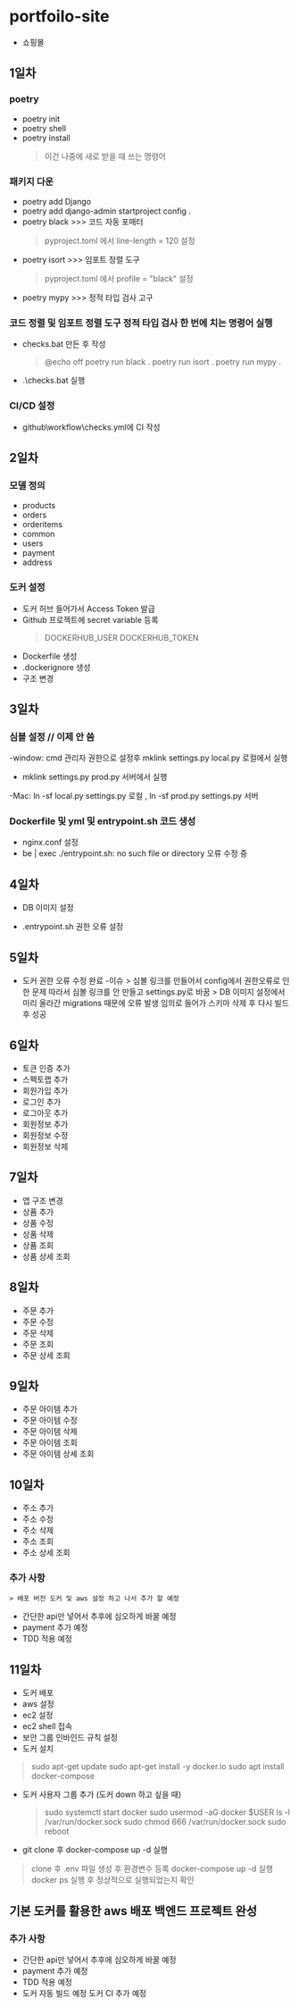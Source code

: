 # portfoilo-site
- 쇼핑몰

## 1일차

### poetry
- poetry init
- poetry shell
- poetry install
    > 이건 나중에 새로 받을 때 쓰는 명령어 

### 패키지 다운
- poetry add Django
- poetry add django-admin startproject config .
- poetry black >>> 코드 자동 포매터
    >pyproject.toml 에서 line-length = 120 설정
- poetry isort >>> 임포트 정렬 도구
    >pyproject.toml 에서 profile = "black" 설정
- poetry mypy >>> 정적 타입 검사 고구

### 코드 정렬 및 임포트 정렬 도구 정적 타입 검사 한 번에 치는 명령어 실행
- checks.bat 만든 후 작성
    >@echo off
    >poetry run black .
    >poetry run isort .
    >poetry run mypy .
- .\checks.bat 실행


### CI/CD 설정
- github\workflow\checks.yml에 CI 작성

## 2일차

### 모델 정의
- products
- orders
- orderitems
- common
- users
- payment
- address

### 도커 설정
- 도커 허브 들어가서 Access Token 발급
- Github 프로젝트에 secret variable 등록
    >DOCKERHUB_USER
    >DOCKERHUB_TOKEN
- Dockerfile 생성
- .dockerignore 생성
- 구조 변경

## 3일차

### 심볼 설정 // 이제 안 씀

-window: cmd 관리자 권한으로 설정후 mklink settings.py local.py 로컬에서 실행

- mklink settings.py prod.py 서버에서 실행

-Mac: ln -sf local.py settings.py 로컬 , ln -sf prod.py settings.py 서버

### Dockerfile 및 yml 및 entrypoint.sh 코드 생성
- nginx.conf 설정
- be     | exec ./entrypoint.sh: no such file or directory 오류 수정 중

## 4일차

- DB 이미지 설정

- .entrypoint.sh 권한 오류 설정

## 5일차

- 도커 권한 오류 수정 완료
    -이슈
        > 심볼 링크를 만들어서 config에서 권한오류로 인한 문제 따라서 심볼 링크를 안 만들고 settings.py로 바꿈
        > DB 이미지 설정에서 미리 올라간 migrations 때문에 오류 발생 임의로 들어가 스키마 삭제 후 다시 빌드 후 성공
## 6일차

- 토큰 인증 추가
- 스펙토랩 추가
- 회원가입 추가
- 로그인 추가
- 로그아웃 추가
- 회원정보 추가
- 회원정보 수정
- 회원정보 삭제

## 7일차

- 앱 구조 변경
- 상품 추가
- 상품 수정
- 상품 삭제
- 상품 조회
- 상품 상세 조회

## 8일차

- 주문 추가
- 주문 수정
- 주문 삭제
- 주문 조회
- 주문 상세 조회

## 9일차

- 주문 아이템 추가
- 주문 아이템 수정
- 주문 아이템 삭제
- 주문 아이템 조회
- 주문 아이템 상세 조회

## 10일차

- 주소 추가
- 주소 수정
- 주소 삭제
- 주소 조회
- 주소 상세 조회

### 추가 사항
    > 배포 버전 도커 및 aws 설정 하고 나서 추가 할 예정

 - 간단한 api만 넣어서 추후에 심오하게 바꿀 예정 
 - payment 추가 예정
 - TDD 적용 예정

## 11일차
 - 도커 배포
 - aws 설정
  - ec2 설정
  - ec2 shell 접속
  - 보안 그룹 인바인드 규칙 설정
  - 도커 설치
   > sudo apt-get update
   > sudo apt-get install -y docker.io
   > sudo apt install docker-compose
   - 도커 사용자 그룹 추가 (도커 down 하고 싶을 때)
     > sudo systemctl start docker
     > sudo usermod -aG docker $USER
     > ls -l /var/run/docker.sock
     > sudo chmod 666 /var/run/docker.sock
     > sudo reboot
  - git clone 후 docker-compose up -d 실행
   > clone 후 .env 파일 생성 후 환경변수 등록
   > docker-compose up -d 실행
   > docker ps 실행 후 정상적으로 실행되었는지 확인


## 기본 도커를 활용한 aws 배포 백엔드 프로젝트 완성

### 추가 사항
 - 간단한 api만 넣어서 추후에 심오하게 바꿀 예정 
 - payment 추가 예정
 - TDD 적용 예정
 - 도커 자동 빌드 예정 도커 CI 추가 예정